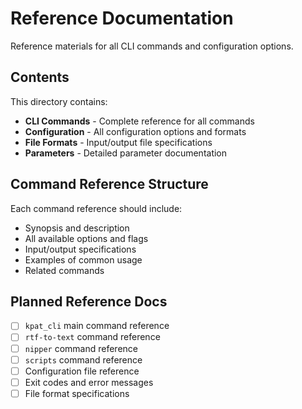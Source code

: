 # Reference Documentation

Reference materials for all CLI commands and configuration options.

## Contents

This directory contains:

- **CLI Commands** - Complete reference for all commands
- **Configuration** - All configuration options and formats
- **File Formats** - Input/output file specifications
- **Parameters** - Detailed parameter documentation

## Command Reference Structure

Each command reference should include:
- Synopsis and description
- All available options and flags
- Input/output specifications
- Examples of common usage
- Related commands

## Planned Reference Docs

- [ ] `kpat_cli` main command reference
- [ ] `rtf-to-text` command reference
- [ ] `nipper` command reference
- [ ] `scripts` command reference
- [ ] Configuration file reference
- [ ] Exit codes and error messages
- [ ] File format specifications
